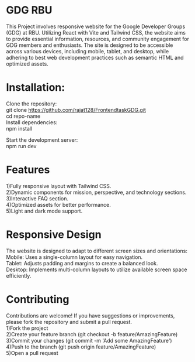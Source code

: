 # GDG RBU<br/>
 This Project involves responsive website for the Google Developer Groups (GDG) at RBU. Utilizing React with Vite and Tailwind CSS, the website aims to provide essential information, resources, and community engagement for GDG members and enthusiasts. The site is designed to be accessible across various devices, including mobile, tablet, and desktop, while adhering to best web development practices such as semantic HTML and optimized assets.<br/>

# Installation:<br/>
  Clone the repository:<br/>
    git clone https://github.com/rajat128/FrontendtaskGDG.git <br/>
    cd repo-name<br/>
Install dependencies: <br/>
  npm install <br/>

Start the development server:<br/>
    npm run dev<br/>

# Features
  1)Fully responsive layout with Tailwind CSS. <br/>
 2)Dynamic components for mission, perspective, and technology sections.<br/>
 3)Interactive FAQ section. <br/>
 4)Optimized assets for better performance. <br/>
 5)Light and dark mode support. <br/>

# Responsive Design
The website is designed to adapt to different screen sizes and orientations: <br/>
  Mobile: Uses a single-column layout for easy navigation. <br/>
  Tablet: Adjusts padding and margins to create a balanced look. <br/>
  Desktop: Implements multi-column layouts to utilize available screen space efficiently. <br/>


# Contributing
  Contributions are welcome! If you have suggestions or improvements, please fork the repository and submit a pull request. <br/>
  1)Fork the project <br/>
  2)Create your feature branch (git checkout -b feature/AmazingFeature) <br/>
  3)Commit your changes (git commit -m 'Add some AmazingFeature') <br/>
  4)Push to the branch (git push origin feature/AmazingFeature) <br/>
  5)Open a pull request <br/>
